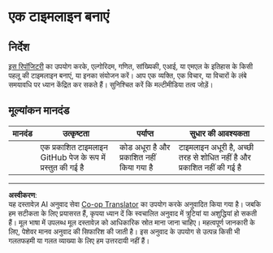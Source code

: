 <!--
CO_OP_TRANSLATOR_METADATA:
{
  "original_hash": "eb6e4d5afd1b21a57d2b9e6d0aac3969",
  "translation_date": "2025-09-03T23:42:48+00:00",
  "source_file": "1-Introduction/2-history-of-ML/assignment.md",
  "language_code": "hi"
}
-->
# एक टाइमलाइन बनाएं

## निर्देश

[इस रिपॉजिटरी](https://github.com/Digital-Humanities-Toolkit/timeline-builder) का उपयोग करके, एल्गोरिदम, गणित, सांख्यिकी, एआई, या एमएल के इतिहास के किसी पहलू की टाइमलाइन बनाएं, या इनका संयोजन करें। आप एक व्यक्ति, एक विचार, या विचारों के लंबे समयावधि पर ध्यान केंद्रित कर सकते हैं। सुनिश्चित करें कि मल्टीमीडिया तत्व जोड़ें।

## मूल्यांकन मानदंड

| मानदंड | उत्कृष्टता                                         | पर्याप्त                                | सुधार की आवश्यकता                                                |
| -------- | ------------------------------------------------- | --------------------------------------- | ---------------------------------------------------------------- |
|          | एक प्रकाशित टाइमलाइन GitHub पेज के रूप में प्रस्तुत की गई है | कोड अधूरा है और प्रकाशित नहीं किया गया है | टाइमलाइन अधूरी है, अच्छी तरह से शोधित नहीं है और प्रकाशित नहीं की गई है |

---

**अस्वीकरण**:  
यह दस्तावेज़ AI अनुवाद सेवा [Co-op Translator](https://github.com/Azure/co-op-translator) का उपयोग करके अनुवादित किया गया है। जबकि हम सटीकता के लिए प्रयासरत हैं, कृपया ध्यान दें कि स्वचालित अनुवाद में त्रुटियां या अशुद्धियां हो सकती हैं। मूल भाषा में उपलब्ध मूल दस्तावेज़ को आधिकारिक स्रोत माना जाना चाहिए। महत्वपूर्ण जानकारी के लिए, पेशेवर मानव अनुवाद की सिफारिश की जाती है। इस अनुवाद के उपयोग से उत्पन्न किसी भी गलतफहमी या गलत व्याख्या के लिए हम उत्तरदायी नहीं हैं।  